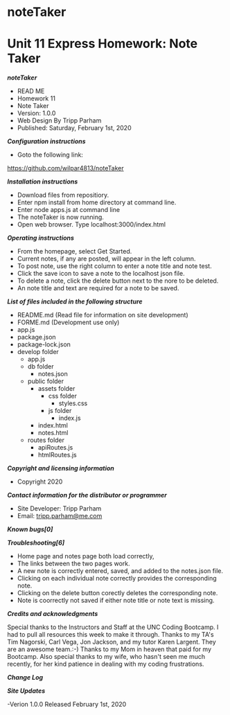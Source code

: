 # noteTaker
# Unit 11 Express Homework: Note Taker

***noteTaker***

- READ ME 
- Homework 11
- Note Taker
- Version: 1.0.0 
- Web Design By Tripp Parham 
- Published: Saturday, February 1st, 2020

***Configuration instructions***

- Goto the following link:

https://github.com/wilpar4813/noteTaker


***Installation instructions***

- Download files from repositiory.
- Enter npm install from home directory at command line.
- Enter node apps.js at command line
- The noteTaker is now running. 
- Open web browser.  Type localhost:3000/index.html


***Operating instructions***

- From the homepage, select Get Started.
- Current notes, if any are posted, will appear in the left column.
- To post note, use the right column to enter a note title and note test.
- Click the save icon to save a note to the localhost json file.
- To delete a note, click the delete button next to the nore to be deleted.
- An note title and text are required for a note to be saved.


***List of files included in the following structure***

- README.md (Read file for information on site development) 
- FORME.md  (Development use only)
- app.js  
- package.json
- package-lock.json 
- develop folder
    - app.js
    - db folder
        - notes.json
    - public folder
        - assets folder
            - css folder
                - styles.css
            - js folder
                - index.js
        - index.html
        - notes.html
    - routes folder
        - apiRoutes.js
        - htmlRoutes.js


***Copyright and licensing information***

- Copyright 2020

***Contact information for the distributor or programmer***

- Site Developer: Tripp Parham 
- Email: tripp.parham@me.com 

***Known bugs[0]***

***Troubleshooting[6]***
- Home page and notes page both load correctly,
- The links between the two pages work.
- A new note is correctly entered, saved, and added to the notes.json file.
- Clicking on each individual note correctly provides the corresponding note.
- Clicking on the delete button corectly deletes the corresponding note.
- Note is coorrectly not saved if either note title or note text is missing.


***Credits and acknowledgments***

Special thanks to the Instructors and Staff at the UNC Coding Bootcamp.  I had to pull all resources this week to make it through.  Thanks to my TA's Tim Nagorski, Carl Vega, Jon Jackson, and my tutor Karen Largent. They are an awesome team.:-) Thanks to my Mom in heaven that paid for my Bootcamp. Also special thanks to my wife, who hasn't seen me much recently, for her kind patience in dealing with my coding frustrations.

***Change Log***

***Site Updates***

-Verion 1.0.0 Released February 1st, 2020